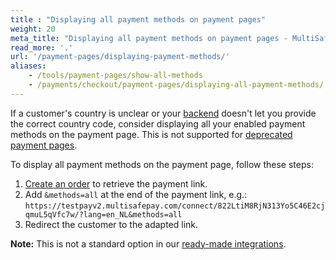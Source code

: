 ```yaml
---
title : "Displaying all payment methods on payment pages"
weight: 20
meta_title: "Displaying all payment methods on payment pages - MultiSafepay Docs"
read_more: '.'
url: '/payment-pages/displaying-payment-methods/'
aliases:
    - /tools/payment-pages/show-all-methods
    - /payments/checkout/payment-pages/displaying-all-payment-methods/
---
```


If a customer's country is unclear or your [backend](/glossaries/multisafepay-glossary/#backend) doesn't let you provide the correct country code, consider displaying all your enabled payment methods on the payment page. This is not supported for [deprecated payment pages](/payment-pages/deprecated/).

To display all payment methods on the payment page, follow these steps:

1. [Create an order](/api/#create-an-order) to retrieve the payment link.
2. Add `&methods=all` at the end of the payment link, e.g.: `https://testpayv2.multisafepay.com/connect/822LtiM8RjN313Yo5C46E2cjqmuL5qVfc7w/?lang=en_NL&methods=all`
3. Redirect the customer to the adapted link.

**Note:** This is not a standard option in our [ready-made integrations](/integrations/ready-made/). 

